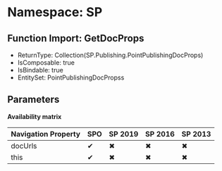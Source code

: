 # Namespace: SP

## Function Import: GetDocProps

- ReturnType: Collection(SP.Publishing.PointPublishingDocProps)
- IsComposable: true
- IsBindable: true
- EntitySet: PointPublishingDocPropss

## Parameters

**Availability matrix**

Navigation Property | SPO | SP 2019 | SP 2016 | SP 2013
----------|-----|---------|---------|--------
docUrls | ✔ | ✖ | ✖ | ✖
this | ✔ | ✖ | ✖ | ✖
